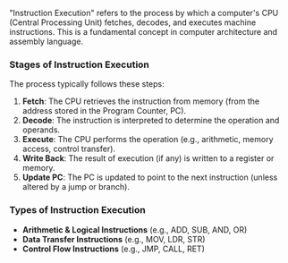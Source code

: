 "Instruction Execution" refers to the process by which a computer's CPU (Central Processing Unit) fetches, decodes, and executes machine instructions. This is a fundamental concept in computer architecture and assembly language.  

### **Stages of Instruction Execution**  
The process typically follows these steps:  

1. **Fetch**: The CPU retrieves the instruction from memory (from the address stored in the Program Counter, PC).  
2. **Decode**: The instruction is interpreted to determine the operation and operands.  
3. **Execute**: The CPU performs the operation (e.g., arithmetic, memory access, control transfer).  
4. **Write Back**: The result of execution (if any) is written to a register or memory.  
5. **Update PC**: The PC is updated to point to the next instruction (unless altered by a jump or branch).  

### **Types of Instruction Execution**  
- **Arithmetic & Logical Instructions** (e.g., ADD, SUB, AND, OR)  
- **Data Transfer Instructions** (e.g., MOV, LDR, STR)  
- **Control Flow Instructions** (e.g., JMP, CALL, RET)  

